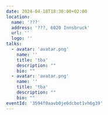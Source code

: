 ```yaml
---
date: 2024-04-18T18:30:00+02:00
location:
  name: '???'
  address: '???, 6020 Innsbruck'
  url: ''
  logo: ''
talks:
  - avatar: 'avatar.png'
    name: ''
    title: 'tba'
    description: ""
    bio: ""
  - avatar: 'avatar.png'
    name: ''
    title: 'tba'
    description: ""
    bio: ""
eventId: '3594f0aavb0je6dcbot1vh6g39'
---
```

